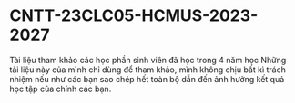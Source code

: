 # CNTT-23CLC05-HCMUS-2023-2027
Tài liệu tham khảo các học phần sinh viên đã học trong 4 năm học
Những tài liệu này của mình chỉ dùng để tham khảo, mình không chịu bất kì trách nhiệm
nếu như các bạn sao chép hết toàn bộ dẫn đến ảnh hưởng kết quả học tập của chính các bạn.